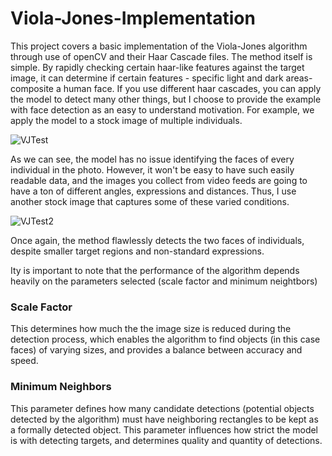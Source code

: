 # Viola-Jones-Implementation

This project covers a basic implementation of the Viola-Jones algorithm through use of openCV and their Haar Cascade files. The method itself is simple. By rapidly checking certain haar-like features against the target image, it can determine if certain features - specific light and dark areas- composite a human face. If you use different haar cascades, you can apply the model to detect many other things, but I choose to provide the example with face detection as an easy to understand motivation. For example, we apply the model to a stock image of multiple individuals. 

![VJTest](https://github.com/user-attachments/assets/2eb19ebf-d609-4ea8-88fe-b7ee11dc561d)

As we can see, the model has no issue identifying the faces of every individual in the photo. However, it won't be easy to have such easily readable data, and the images you collect from video feeds are going to have a ton of different angles, expressions and distances. Thus, I use another stock image that captures some of these varied conditions.

![VJTest2](https://github.com/user-attachments/assets/a2c481b2-3cd5-4c8c-a509-88031bdd47b9)

Once again, the method flawlessly detects the two faces of individuals, despite smaller target regions and non-standard expressions.

Ity is important to note that the performance of the algorithm depends heavily on the parameters selected (scale factor and minimum neightbors)

### Scale Factor
This determines how much the the image size is reduced during the detection process, which enables the algorithm to find objects (in this case faces) of varying sizes, and provides a balance between accuracy and speed. 

### Minimum Neighbors
This parameter defines how many candidate detections (potential objects detected by the algorithm) must have neighboring rectangles to be kept as a formally detected object. This parameter influences how strict the model is with detecting targets, and determines quality and quantity of detections. 
